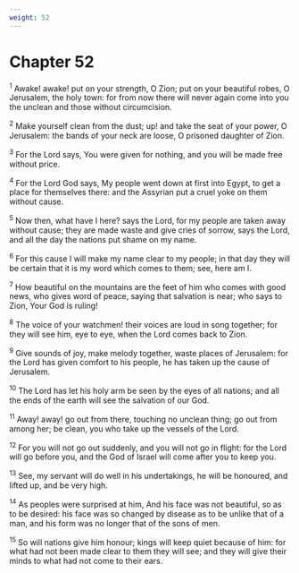 ```yaml
---
weight: 52
---
```


# Chapter 52

<sup>1</sup> Awake! awake! put on your strength, O Zion; put on your beautiful robes, O Jerusalem, the holy town: for from now there will never again come into you the unclean and those without circumcision. 

<sup>2</sup> Make yourself clean from the dust; up! and take the seat of your power, O Jerusalem: the bands of your neck are loose, O prisoned daughter of Zion. 

<sup>3</sup> For the Lord says, You were given for nothing, and you will be made free without price. 

<sup>4</sup> For the Lord God says, My people went down at first into Egypt, to get a place for themselves there: and the Assyrian put a cruel yoke on them without cause. 

<sup>5</sup> Now then, what have I here? says the Lord, for my people are taken away without cause; they are made waste and give cries of sorrow, says the Lord, and all the day the nations put shame on my name. 

<sup>6</sup> For this cause I will make my name clear to my people; in that day they will be certain that it is my word which comes to them; see, here am I. 

<sup>7</sup> How beautiful on the mountains are the feet of him who comes with good news, who gives word of peace, saying that salvation is near; who says to Zion, Your God is ruling! 

<sup>8</sup> The voice of your watchmen! their voices are loud in song together; for they will see him, eye to eye, when the Lord comes back to Zion. 

<sup>9</sup> Give sounds of joy, make melody together, waste places of Jerusalem: for the Lord has given comfort to his people, he has taken up the cause of Jerusalem. 

<sup>10</sup> The Lord has let his holy arm be seen by the eyes of all nations; and all the ends of the earth will see the salvation of our God. 

<sup>11</sup> Away! away! go out from there, touching no unclean thing; go out from among her; be clean, you who take up the vessels of the Lord. 

<sup>12</sup> For you will not go out suddenly, and you will not go in flight: for the Lord will go before you, and the God of Israel will come after you to keep you. 

<sup>13</sup> See, my servant will do well in his undertakings, he will be honoured, and lifted up, and be very high. 

<sup>14</sup> As peoples were surprised at him, And his face was not beautiful, so as to be desired: his face was so changed by disease as to be unlike that of a man, and his form was no longer that of the sons of men. 

<sup>15</sup> So will nations give him honour; kings will keep quiet because of him: for what had not been made clear to them they will see; and they will give their minds to what had not come to their ears. 


